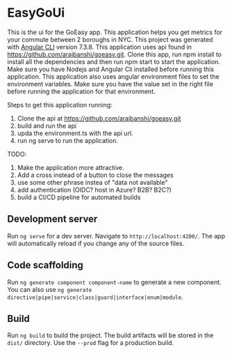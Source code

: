 # EasyGoUi
This is the ui for the GoEasy app. This application helps you get metrics for your commute between 2 boroughs in NYC. This project was generated with [Angular CLI](https://github.com/angular/angular-cli) version 7.3.8. This application uses api found in https://github.com/arajbanshi/goeasy.git. Clone this app, run npm install to install all the dependencies and then run npm start to start the application. Make sure you have Nodejs and Angular Cli installed before running this application. This application also uses angular environment files to set the environment variables. Make sure you have the value set in the right file before running the application for that environment.

Steps to get this application running:
1. Clone the api at https://github.com/arajbanshi/goeasy.git
2. build and run the api
3. upda the environment.ts with the api url.
4. run ng serve to run the application. 

TODO: 
1. Make the application more attractive.
2. Add a cross instead of a button to close the messages
3. use some other phrase instea of "data not available"
4. add authentication (OIDC? host in Azure? B2B? B2C?)
5. build a CI/CD pipeline for automated builds

## Development server
Run `ng serve` for a dev server. Navigate to `http://localhost:4200/`. The app will automatically reload if you change any of the source files.

## Code scaffolding
Run `ng generate component component-name` to generate a new component. You can also use `ng generate directive|pipe|service|class|guard|interface|enum|module`.

## Build
Run `ng build` to build the project. The build artifacts will be stored in the `dist/` directory. Use the `--prod` flag for a production build.
